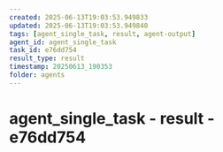 ```yaml
---
created: 2025-06-13T19:03:53.949833
updated: 2025-06-13T19:03:53.949840
tags: [agent_single_task, result, agent-output]
agent_id: agent_single_task
task_id: e76dd754
result_type: result
timestamp: 20250613_190353
folder: agents
---
```


# agent_single_task - result - e76dd754

